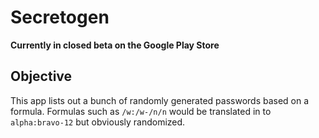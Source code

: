 # Secretogen

**Currently in closed beta on the Google Play Store**

## Objective

This app lists out a bunch of randomly generated passwords based on a formula. Formulas such as `/w:/w-/n/n` would be translated in to `alpha:bravo-12` but obviously randomized.



